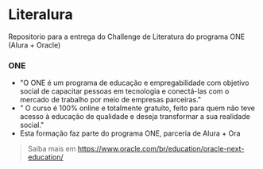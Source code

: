 # Literalura
Repositorio para a entrega do Challenge de Literatura do programa ONE (Alura + Oracle)
### ONE
- "O ONE é um programa de educação e empregabilidade com objetivo social de capacitar pessoas em tecnologia e conectá-las com o mercado de trabalho por meio de empresas parceiras."
- " O curso é 100% online e totalmente gratuito, feito para quem não teve acesso à educação de qualidade e deseja transformar a sua realidade social."
- Esta formação faz parte do programa ONE, parceria de Alura + Ora
> Saiba mais em https://www.oracle.com/br/education/oracle-next-education/
